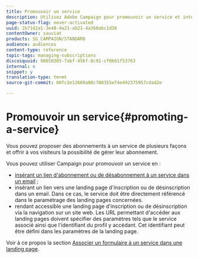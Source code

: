 ```yaml
---
title: Promouvoir un service
description: Utilisez Adobe Campaign pour promouvoir un service et interagir avec vos clients par le biais de landing pages et d'emails dédiés ou directement sur votre site web.
page-status-flag: never-activated
uuid: 2b71d2a1-3e48-4a21-ab21-4a360abc1d36
contentOwner: sauviat
products: SG_CAMPAIGN/STANDARD
audience: audiences
content-type: reference
topic-tags: managing-subscriptions
discoiquuid: 98650305-7abf-456f-8c91-cf0b61f53763
internal: n
snippet: y
translation-type: tm+mt
source-git-commit: 00fc2e12669a00c788355ef4e492375957cdad2e

---
```



# Promouvoir un service{#promoting-a-service}

Vous pouvez proposer des abonnements à un service de plusieurs façons et offrir à vos visiteurs la possibilité de gérer leur abonnement.

Vous pouvez utiliser Campaign pour promouvoir un service en :

* [insérant un lien d'abonnement ou de désabonnement à un service dans un email](../../designing/using/links.md#inserting-a-link) ;
* insérant un lien vers une landing page d'inscription ou de désinscription dans un email. Dans ce cas, le service doit être directement référencé dans le paramétrage des landing pages concernées.
* rendant accessible une landing page d'inscription ou de désinscription via la navigation sur un site web. Les URL permettant d'accéder aux landing pages doivent spécifier des paramètres tels que le service associé ainsi que l'identifiant du profil y accédant. Cet identifiant peut être défini dans les paramètres de la landing page.

Voir à ce propos la section [Associer un formulaire à un service dans une landing page](../../channels/using/designing-a-landing-page.md#linking-a-form-to-a-service).
